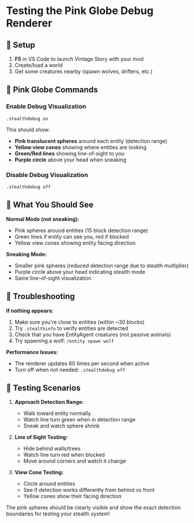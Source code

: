 # Testing the Pink Globe Debug Renderer

## 🔧 Setup
1. **F5** in VS Code to launch Vintage Story with your mod
2. Create/load a world
3. Get some creatures nearby (spawn wolves, drifters, etc.)

## 🌸 Pink Globe Commands

### Enable Debug Visualization
```
.stealthdebug on
```
This should show:
- **Pink translucent spheres** around each entity (detection range)
- **Yellow view cones** showing where entities are looking  
- **Green/Red lines** showing line-of-sight to you
- **Purple circle** above your head when sneaking

### Disable Debug Visualization
```
.stealthdebug off
```

## 🎯 What You Should See

**Normal Mode (not sneaking):**
- Pink spheres around entities (15 block detection range)
- Green lines if entity can see you, red if blocked
- Yellow view cones showing entity facing direction

**Sneaking Mode:**
- Smaller pink spheres (reduced detection range due to stealth multiplier)
- Purple circle above your head indicating stealth mode
- Same line-of-sight visualization

## 🐛 Troubleshooting

**If nothing appears:**
1. Make sure you're close to entities (within ~30 blocks)
2. Try `.stealthinfo` to verify entities are detected
3. Check that you have EntityAgent creatures (not passive animals)
4. Try spawning a wolf: `/entity spawn wolf`

**Performance Issues:**
- The renderer updates 60 times per second when active
- Turn off when not needed: `.stealthdebug off`

## 🧪 Testing Scenarios

1. **Approach Detection Range:**
   - Walk toward entity normally
   - Watch line turn green when in detection range
   - Sneak and watch sphere shrink

2. **Line of Sight Testing:**
   - Hide behind walls/trees
   - Watch line turn red when blocked
   - Move around corners and watch it change

3. **View Cone Testing:**
   - Circle around entities
   - See if detection works differently from behind vs front
   - Yellow cones show their facing direction

The pink spheres should be clearly visible and show the exact detection boundaries for testing your stealth system!
